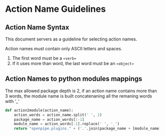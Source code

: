# Action Name Guidelines

## Action Name Syntax
This document servers as a guideline for selecting action names.

Action names must contain only ASCII letters and spaces.

1. The first word must be a `«verb»`
2. If it uses more than word, the last word must be an `«object»`

## Action Names to python modules mappings

The max allowed package depth is 2, if an action name contains more than 3 words, the module name is built concatenaning all the remaning words with '_'

```python
def action2module(action_name):
    action_words = action_name.split(' ', 2)
    package_name = action_words[:-1]
    module_name = action_words[-1].replace(' ', '_')
    return "openpipe.plugins." + ('.'.join(package_name + [module_name]))
```
